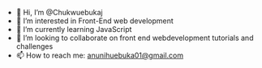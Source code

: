 - 👋 Hi, I’m @Chukwuebukaj
- 👀 I’m interested in Front-End web development
- 🌱 I’m currently learning JavaScript
- 💞️ I’m looking to collaborate on front end webdevelopment tutorials and challenges
- 📫 How to reach me: anunihuebuka01@gmail.com

<!---
Chukwuebukaj/Chukwuebukaj is a ✨ special ✨ repository because its `README.md` (this file) appears on your GitHub profile.
You can click the Preview link to take a look at your changes.
--->

